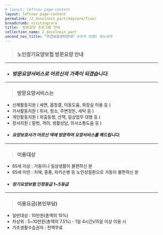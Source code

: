 ```yaml
---
# layout: leftnav-page-content
layout: leftnav-page-content
permalink: /2_dosolnoin_part/daycare/five/
breadcrumb: visitingcare
title:  방문요양 프로그램 안내
collection_name: 2_dosolnoin_part
second_nav_title: "주간보호센터안내" #좌측 레벨1 메뉴제목
---
```


> ### **노인장기요양보험 방문요양 안내**

---

- ### *방문요양서비스로 어르신의 가족이 되겠습니다.*

---

> ### **방문요양서비스는**
* 신체활동지원 ( 세면, 몸청결, 이동도움, 화장실 이용 등 )
* 가사활동지원 ( 취사, 청소, 주변정돈, 세탁 등 )
* 개인활동지원 ( 외출동행, 산책, 일상업무 대행 등 )
* 정서지원    ( 말벗, 격려, 생활상담, 의사소통도움 등 )

- #### *요양보호사가 어르신 댁에 방문하여 요양서비스를 해드립니다.*

---

> ### **이용대상**

* 65세 이상 : 거동이나 일상생활이 불편하신 분
* 65세 미만 : 치매, 중풍, 파키슨병 등 노인성질환으로 거동이 불편하신 분

- #### *장기요양보험 인정등급 1~5등급*

---

> ### **이용요금(본인부담)**

* 일반대상 : 10만원(총액의 15%)
* 차상위 : 5~10만원(총액의 7.5%) - 1일 4시간x15일 이상 이용 시
* 기초생활수습권자 : 전액무료


